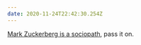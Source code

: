 ```yaml
---
date: 2020-11-24T22:42:30.254Z
---
```

[Mark Zuckerberg is a sociopath](https://daringfireball.net/linked/2020/11/24/facebook-sociopaths), pass it on.
